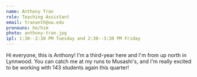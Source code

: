 ```yaml
---
name: Anthony Tran
role: Teaching Assistant
email: trananth@uw.edu
pronouns: he/him
photo: anthony-tran.jpg
ipl: 1:30--2:30 PM Tuesday and 2:30--3:30 PM Friday
---
```


Hi everyone, this is Anthony! I'm a third-year here and I'm from up north in Lynnwood. You can catch me at my runs to Musashi's, and I'm really excited to be working with 143 students again this quarter!